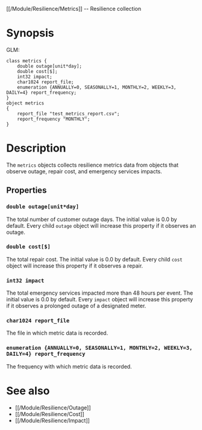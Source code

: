 [[/Module/Resilience/Metrics]] -- Resilience collection

# Synopsis

GLM:

~~~
class metrics {
	double outage[unit*day]; 
	double cost[$]; 
	int32 impact; 
	char1024 report_file; 
	enumeration {ANNUALLY=0, SEASONALLY=1, MONTHLY=2, WEEKLY=3, DAILY=4} report_frequency; 
}
object metrics
{
	report_file "test_metrics_report.csv";
	report_frequency "MONTHLY";
}
~~~

# Description

The `metrics` objects collects resilience metrics data from objects that observe outage, repair cost, and emergency services impacts.

## Properties

### `double outage[unit*day]`

The total number of customer outage days. The initial value is 0.0 by default. Every child `outage` object will increase this property if it observes an outage.

### `double cost[$]`

The total repair cost. The initial value is 0.0 by default. Every child `cost` object will increase this property if it observes a repair.

### `int32 impact`

The total emergency services impacted more than 48 hours per event. The initial value is 0.0 by default. Every `impact` object will increase this property if it observes a prolonged outage of a designated meter.

### `char1024 report_file`

The file in which metric data is recorded.

### `enumeration {ANNUALLY=0, SEASONALLY=1, MONTHLY=2, WEEKLY=3, DAILY=4} report_frequency`

The frequency with which metric data is recorded.

# See also

* [[/Module/Resilience/Outage]]
* [[/Module/Resilience/Cost]]
* [[/Module/Resilience/Impact]]


